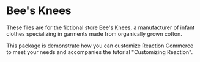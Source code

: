 # Bee's Knees

These files are for the fictional store Bee's Knees, a manufacturer
of infant clothes specializing in garments made from organically grown
cotton.

This package is demonstrate how you can customize Reaction Commerce
to meet your needs and accompanies the tutorial "Customizing Reaction".

